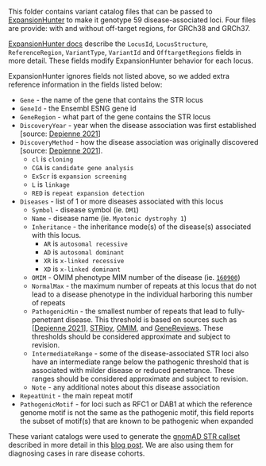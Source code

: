 This folder contains variant catalog files that can be passed to [ExpansionHunter](https://github.com/Illumina/ExpansionHunter) to make it 
genotype 59 disease-associated loci. Four files are provide: with and without off-target regions, for GRCh38 and GRCh37.

[ExpansionHunter docs](https://github.com/Illumina/ExpansionHunter/blob/master/docs/04_VariantCatalogFiles.md) describe the `LocusId`, `LocusStructure`, `ReferenceRegion`, `VariantType`, `VariantId` and `OfftargetRegions` fields in more detail. 
These fields modify ExpansionHunter behavior for each locus. 

ExpansionHunter ignores fields not listed above, so we added extra reference information in the fields listed below:

* `Gene` - the name of the gene that contains the STR locus  
* `GeneId` - the Ensembl ESNG gene id
* `GeneRegion` - what part of the gene contains the STR locus 
* `DiscoveryYear` - year when the disease association was first established [source: [Depienne 2021](https://www.ncbi.nlm.nih.gov/pmc/articles/PMC8205997/)]
* `DiscoveryMethod` - how the disease association was originally discovered [source: [Depienne 2021](https://www.ncbi.nlm.nih.gov/pmc/articles/PMC8205997/)]. 
    * `cl` is `cloning` 
    * `CGA` is `candidate gene analysis`
    * `ExScr` is `expansion screening`
    * `L` is `linkage`
    * `RED` is `repeat expansion detection`
* `Diseases` - list of 1 or more diseases associated with this locus
  * `Symbol` - disease symbol (ie. `DM1`)
  * `Name` - disease name (ie. `Myotonic dystrophy 1`)
  * `Inheritance` - the inheritance mode(s) of the disease(s) associated with this locus. 
    * `AR` is `autosomal recessive`
    * `AD` is `autosomal dominant`
    * `XR` is `x-linked recessive`
    * `XD` is `x-linked dominant`
  * `OMIM` - OMIM phenotype MIM number of the disease (ie. [`160900`](https://omim.org/entry/160900?search=160900&highlight=160900))
  * `NormalMax` - the maximum number of repeats at this locus that do not lead to a disease phenotype in the individual harboring this number of repeats
  * `PathogenicMin` - the smallest number of repeats that lead to fully-penetrant disease. This threshold is based on sources such as [[Depienne 2021](https://www.ncbi.nlm.nih.gov/pmc/articles/PMC8205997/)], [STRipy](https://stripy.org/database), [OMIM](https://www.omim.org/), and [GeneReviews](https://www.ncbi.nlm.nih.gov/books/NBK1116/). These thresholds should be considered approximate and subject to revision. 
  * `IntermediateRange` - some of the disease-associated STR loci also have an intermediate range below the pathogenic threshold that is associated with milder disease or reduced penetrance. These ranges should be considered approximate and subject to revision. 
  * `Note` - any additional notes about this disease association
* `RepeatUnit` - the main repeat motif 
* `PathogenicMotif` - for loci such as RFC1 or DAB1 at which the reference genome motif is not the same as the pathogenic motif, this field reports the subset of  motif(s) that are known to be pathogenic when expanded

These variant catalogs were used to generate the [gnomAD STR callset](https://gnomad.broadinstitute.org/short-tandem-repeats?dataset=gnomad_r3)
described in more detail in this [blog post](https://gnomad.broadinstitute.org/news/2022-01-the-addition-of-short-tandem-repeat-calls-to-gnomad/).
We are also using them for diagnosing cases in rare disease cohorts.
